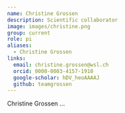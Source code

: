 ```yaml
---
name: Christine Grossen
description: Scientific collaborator
image: images/christine.png
group: current
role: pi
aliases:
  - Christine Grossen
links:
  email: christine.grossen@wsl.ch
  orcid: 0000-0003-4157-1910
  google-scholar: hDV_heoAAAAJ
  github: teamgrossen
---
```


Christine Grossen ...
